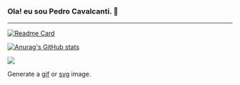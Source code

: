 ### Ola! eu sou Pedro Cavalcanti. 👋
<hr>
  <link rel="stylesheet" href="https://cdn.jsdelivr.net/gh/devicons/devicon@v2.15.1/devicon.min.css">


[![Readme Card](https://github-readme-stats.vercel.app/api/pin/?username=pedromarfiano&repo=github-readme-stats&theme=midnight-purple)](https://github.com/anuraghazra/github-readme-stats)
<br>
<!--
[![Top Langs](https://github-readme-stats.vercel.app/api/top-langs/?username=pedromarfiano&hide_progress=true&theme=midnight-purple)](https://github.com/anuraghazra/github-readme-stats)
<br>
-->
[![Anurag's GitHub stats](https://github-readme-stats.vercel.app/api?username=pedromarfiano&show_icons=true&theme=midnight-purple)](https://github.com/anuraghazra/github-readme-stats)


<!-- <div>
  <i class="devicon-angularjs-plain"></i>
</div> -->


![](https://github.com/pedromarfiano/snk/raw/output/github-contribution-grid-snake.svg)


Generate a [gif](https://github.com/pedromarfiano/snk/raw/output/github-contribution-grid-snake.gif) or [svg](https://github.com/pedromarfiano/snk/raw/output/github-contribution-grid-snake.svg) image.

<!--
**pedromarfiano/pedromarfiano** is a ✨ _special_ ✨ repository because its `README.md` (this file) appears on your GitHub profile.

Here are some ideas to get you started:

- 🔭 I’m currently working on ...
- 🌱 I’m currently learning ...
- 👯 I’m looking to collaborate on ...
- 🤔 I’m looking for help with ...
- 💬 Ask me about ...
- 📫 How to reach me: ...
- 😄 Pronouns: ...
- ⚡ Fun fact: ...
-->

